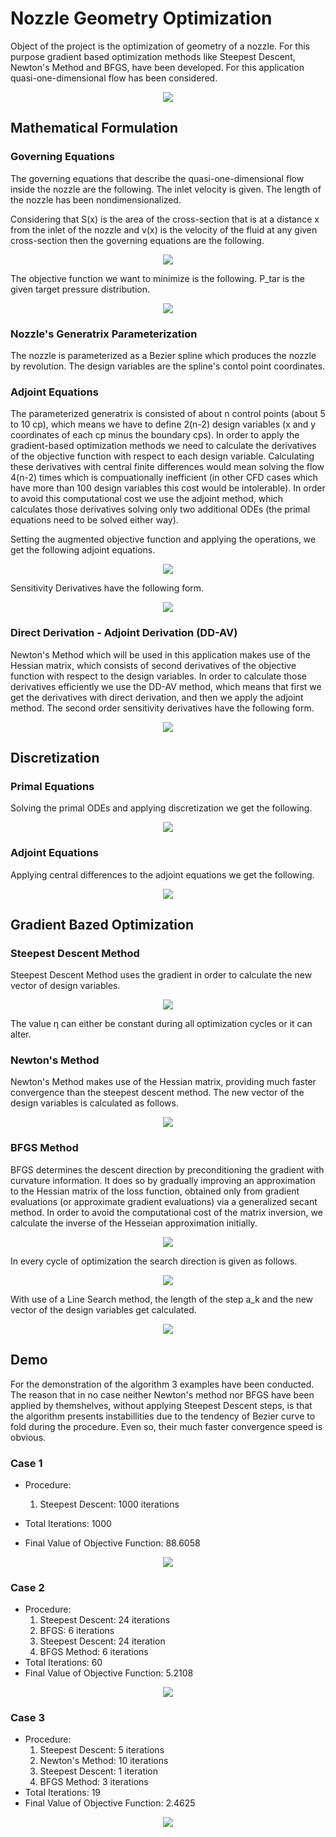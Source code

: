 # Nozzle Geometry Optimization

Object of the project is the optimization of geometry of a nozzle. For this purpose gradient based optimization methods 
like Steepest Descent, Newton's Method and BFGS, have been developed. For this application quasi-one-dimensional flow has
been considered.

<p align="center">
  <img src="readme/animation.gif">
</p>

## Mathematical Formulation

### Governing Equations

The governing equations that describe the quasi-one-dimensional flow inside the nozzle are the following.
The inlet velocity is given. The length of the nozzle has been nondimensionalized.

Considering that S(x) is the area of the cross-section that is at a distance x from the inlet of the nozzle and v(x) is
the velocity of the fluid at any given cross-section then the governing equations are the following.

<p align="center">
  <img src="readme/Screenshot_1.png">
</p>

The objective function  we want to minimize is the following. P_tar is the given target pressure distribution.

<p align="center">
  <img src="readme/Screenshot_2.png">
</p>

### Nozzle's Generatrix Parameterization

The nozzle is parameterized as a Bezier spline which produces the nozzle by revolution. The design variables are
the spline's contol point coordinates.

### Adjoint Equations

The parameterized generatrix is consisted of about n control points (about 5 to 10 cp), which means we have to define 
2(n-2) design variables (x and y coordinates of each cp minus the boundary cps). In order to apply the gradient-based 
optimization methods we need to calculate the derivatives of the objective function with respect to each design 
variable. Calculating these derivatives with central finite differences would mean solving the flow 4(n-2) times which 
is compuationally inefficient (in other CFD cases which have more than 100 design variables this cost would be 
intolerable). In order to avoid this computational cost we use the adjoint method, which calculates those derivatives
solving only two additional ODEs (the primal equations need to be solved either way).

Setting the augmented objective function and applying the operations, we get the following adjoint equations.

<p align="center">
  <img src="readme/Screenshot_3.png">
</p>

Sensitivity Derivatives have the following form.

<p align="center">
  <img src="readme/Screenshot_4.png">
</p>

### Direct Derivation - Adjoint Derivation (DD-AV)

Newton's Method which will be used in this application makes use of the Hessian matrix, which consists of second 
derivatives of the objective function with respect to the design variables. In order to calculate those derivatives
efficiently we use the DD-AV method, which means that first we get the derivatives with direct derivation, and then we
apply the adjoint method. The second order sensitivity derivatives have the following form.

<p align="center">
  <img src="readme/Screenshot_6.png">
</p>

## Discretization

### Primal Equations

Solving the primal ODEs and applying discretization we get the following.

<p align="center">
  <img src="readme/Screenshot_7.png">
</p>

### Adjoint Equations

Applying central differences to the adjoint equations we get the following.

<p align="center">
  <img src="readme/Screenshot_9.png">
</p>

## Gradient Bazed Optimization

### Steepest Descent Method

Steepest Descent Method uses the gradient in order to calculate the new vector of design variables.

<p align="center">
  <img src="readme/Screenshot_13.png">
</p>

The value η can either be constant during all optimization cycles or it can alter.

### Newton's Method

Newton's Method makes use of the Hessian matrix, providing much faster convergence than the steepest descent method. The
new vector of the design variables is calculated as follows.

<p align="center">
  <img src="readme/Screenshot_14.png">
</p>

### BFGS Method

BFGS determines the descent direction by preconditioning the gradient with curvature information. It does so
by gradually improving an approximation to the Hessian matrix of the loss function, obtained only from gradient 
evaluations (or approximate gradient evaluations) via a generalized secant method. In order to avoid the computational
cost of the matrix inversion, we calculate the inverse of the Hesseian approximation initially.

<p align="center">
  <img src="readme/Screenshot_15.png">
</p>

In every cycle of optimization the search direction is given as follows.

<p align="center">
  <img src="readme/Screenshot_16.png">
</p>

With use of a Line Search method, the length of the step a_k and the new vector of the design variables get calculated.

<p align="center">
  <img src="readme/Screenshot_17.png">
</p>

## Demo

For the demonstration of the algorithm 3 examples have been conducted. The reason that in no case neither Newton's 
method nor BFGS have been applied by themshelves, without applying Steepest Descent steps, is that the algorithm presents
instabillities due to the tendency of Bezier curve to fold during the procedure. Even so, their much faster convergence
speed is obvious.

### Case 1
* Procedure:
    1. Steepest Descent: 1000 iterations

* Total Iterations: 1000
* Final Value of Objective Function: 88.6058

<p align="center">
  <img src="readme/animation1.gif">
</p>

### Case 2
* Procedure:
    1. Steepest Descent: 24 iterations
    2. BFGS: 6 iterations
    3. Steepest Descent: 24 iteration
    4. BFGS Method: 6 iterations
* Total Iterations: 60
* Final Value of Objective Function: 5.2108

<p align="center">
  <img src="readme/animation2.gif">
</p>

### Case 3
* Procedure:
    1. Steepest Descent: 5 iterations
    2. Newton's Method: 10 iterations
    3. Steepest Descent: 1 iteration
    4. BFGS Method: 3 iterations
* Total Iterations: 19
* Final Value of Objective Function: 2.4625

<p align="center">
  <img src="readme/animation3.gif">
</p>
